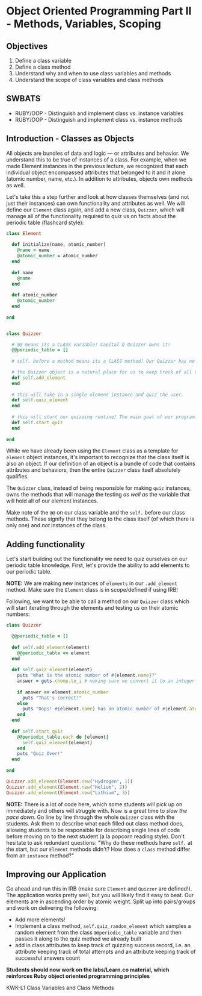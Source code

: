 # Object Oriented Programming Part II - Methods, Variables, Scoping


## Objectives

1. Define a class variable
2. Define a class method
3. Understand why and when to use class variables and methods
4. Understand the scope of class variables and class methods

## SWBATS

+ RUBY/OOP - Distinguish and implement class vs. instance variables
+ RUBY/OOP - Distinguish and implement class vs. instance methods

## Introduction - Classes as Objects

All objects are bundles of data and logic –– or attributes and behavior. We understand this to be true of instances of a class. For example, when we made Element instances in the previous lecture, we recognized that each individual object encompassed attributes that belonged to it and it alone (atomic number, name, etc.). In addition to attributes, objects own methods as well. 

Let's take this a step further and look at how classes themselves (and not just their instances) can own functionality and attributes as well. We will define our `Element` class again, and add a new class, `Quizzer`, which will manage all of the functionality required to quiz us on facts about the periodic table (flashcard style):

```ruby
class Element
  
  def initialize(name, atomic_number)
    @name = name
    @atomic_number = atomic_number
  end
  
  def name
    @name
  end
  
  def atomic_number
    @atomic_number
  end
  
end


class Quizzer

  # @@ means its a CLASS variable! Capital Q Quizzer owns it!
  @@periodic_table = []
  
  # self. before a method means its a CLASS method! Our Quizzer has no `initialize` method, and does not make instances.

  # the Quizzer object is a natural place for us to keep track of all the elements we want to be practicing on.
  def self.add_element
  end
  
  # this will take in a single element instance and quiz the user.
  def self.quiz_element
  end
  
  # this will start our quizzing routine! The main goal of our program!
  def self.start_quiz
  end
  
end
```

While we have already been using the `Element` class as a template for `element` object instances, it's important to recognize that the class itself is also an object. If our definition of an object is a bundle of code that contains attributes and behaviors, then the entire `Quizzer` class itself absolutely qualifies. 

The `Quizzer` class, instead of being responsible for making `quiz` instances, owns the methods that will manage the testing _as well as_ the variable that will hold all of our element instances.

Make note of the `@@` on our class variable and the `self.` before our class methods. These signify that they belong to the class itself (of which there is only one) and _not_ instances of the class.  

## Adding functionality

Let's start building out the functionality we need to quiz ourselves on our periodic table knowledge. First, let's provide the ability to add elements to our periodic table.

**NOTE:** We are making new instances of `elements` in our `.add_element` method. Make sure the `Element` class is in scope/defined if using IRB!

Following, we want to be able to call a method on our `Quizzer` class which will start iterating through the elements and testing us on their atomic numbers:

```ruby
class Quizzer

  @@periodic_table = []
  
  def self.add_element(element)
    @@periodic_table << element
  end
  
  def self.quiz_element(element)
    puts "What is the atomic number of #{element.name}?"
    answer = gets.chomp.to_i # making sure we convert it to an integer
    
    if answer == element.atomic_number
      puts "That's correct!"
    else
      puts "Oops! #{element.name} has an atomic number of #{element.atomic_number}. You provided: #{answer}"
    end
  end
  
  def self.start_quiz
    @@periodic_table.each do |element|
      self.quiz_element(element)
    end
    puts "Quiz Over!"
  end
  
end

Quizzer.add_element(Element.new("Hydrogen", 1))
Quizzer.add_element(Element.new("Helium", 2))
Quizzer.add_element(Element.new("Lithium", 3))

```

**NOTE:** There is a lot of code here, which some students will pick up on immediately and others will struggle with. Now is a great time to _slow the pace down_. Go line by line through the whole `Quizzer` class with the students. Ask them to describe what each filled out class method does, allowing students to be responsible for describing single lines of code before moving on to the next student (a la popcorn reading style). Don't hesitate to ask redundant questions: "Why do these methods have `self.` at the start, but our `Element` methods didn't? How does a `class` method differ from an `instance` method?"

## Improving our Application

Go ahead and run this in IRB (make sure `Element` and `Quizzer` are defined!). The application works pretty well, but you will likely find it easy to beat. Our elements are in ascending order by atomic weight. Split up into pairs/groups and work on delivering the following:

  - Add more elements!
  - Implement a class method, `self.quiz_random_element` which samples a random element from the class `@@periodic_table` variable and then passes it along to the quiz method we already built
  - add in class attributes to keep track of quizzing success record, i.e. an attribute keeping track of total attempts and an attribute keeping track of successful answers count

**Students should now work on the labs/Learn.co material, which reinforces Ruby object oriented programming principles** 

<p data-visibility='hidden'>KWK-L1 Class Variables and Class Methods</p>
